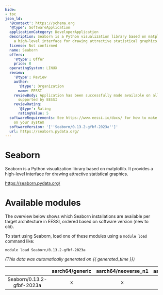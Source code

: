 ```yaml
---
hide:
- toc
json_ld:
  '@context': https://schema.org
  '@type': SoftwareApplication
  applicationCategory: DeveloperApplication
  description: Seaborn is a Python visualization library based on matplotlib. It provides
    a high-level interface for drawing attractive statistical graphics.
  license: Not confirmed
  name: Seaborn
  offers:
    '@type': Offer
    price: 0
  operatingSystem: LINUX
  review:
    '@type': Review
    author:
      '@type': Organization
      name: EESSI
    reviewBody: Application has been successfully made available on all architectures
      supported by EESSI
    reviewRating:
      '@type': Rating
      ratingValue: 5
  softwareRequirements: See https://www.eessi.io/docs/ for how to make EESSI available
    on your system
  softwareVersion: '[''Seaborn/0.13.2-gfbf-2023a'']'
  url: https://seaborn.pydata.org/
---
```


Seaborn
=======


Seaborn is a Python visualization library based on matplotlib. It provides a high-level interface for drawing attractive statistical graphics.

https://seaborn.pydata.org/
# Available modules


The overview below shows which Seaborn installations are available per target architecture in EESSI, ordered based on software version (new to old).

To start using Seaborn, load one of these modules using a `module load` command like:

```shell
module load Seaborn/0.13.2-gfbf-2023a
```

*(This data was automatically generated on {{ generated_time }})*  

| |aarch64/generic|aarch64/neoverse_n1|aarch64/neoverse_v1|aarch64/nvidia|x86_64/generic|x86_64/amd/zen2|x86_64/amd/zen3|x86_64/amd/zen4|x86_64/intel/haswell|x86_64/intel/sapphirerapids|x86_64/intel/skylake_avx512|aarch64/nvidia/grace|
| :---: | :---: | :---: | :---: | :---: | :---: | :---: | :---: | :---: | :---: | :---: | :---: | :---: |
|Seaborn/0.13.2-gfbf-2023a|x|x|x|-|x|x|x|x|x|x|x|x|
